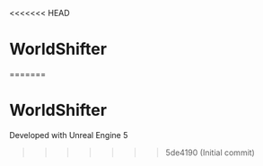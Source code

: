 <<<<<<< HEAD
# WorldShifter
=======
# WorldShifter

Developed with Unreal Engine 5
>>>>>>> 5de4190 (Initial commit)
